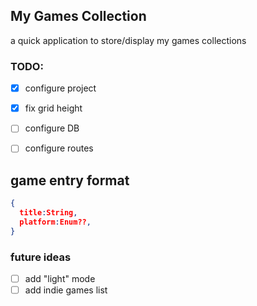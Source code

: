 ## My Games Collection

a quick application to store/display my games collections

### TODO: 
- [X] configure project
- [X] fix grid height
- [ ] configure DB
- [ ] configure routes


## game entry format

```json
{
  title:String,
  platform:Enum??,
}
```

### future ideas
- [ ] add "light" mode
- [ ] add indie games list
